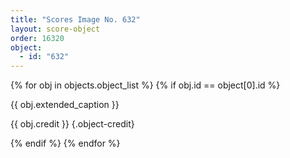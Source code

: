 ```yaml
---
title: "Scores Image No. 632"
layout: score-object
order: 16320
object:
  - id: "632"
---
```


{% for obj in objects.object_list %}
{% if obj.id == object[0].id %}

{{ obj.extended_caption }}

{{ obj.credit }} {.object-credit}

{% endif %}
{% endfor %}
